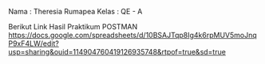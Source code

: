 Nama    : Theresia Rumapea
Kelas   : QE - A

Berikut Link Hasil Praktikum POSTMAN
https://docs.google.com/spreadsheets/d/10BSAJTqp8Ig4k6rpMUV5moJnqP9xF4LW/edit?usp=sharing&ouid=114904760419126935748&rtpof=true&sd=true
